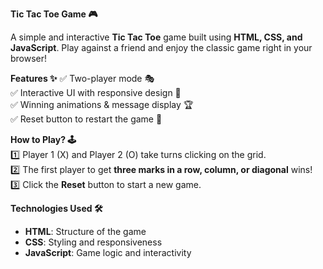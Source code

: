 **Tic Tac Toe Game 🎮**  

A simple and interactive **Tic Tac Toe** game built using **HTML, CSS, and JavaScript**. Play against a friend and enjoy the classic game right in your browser!  

 **Features ✨**
✅ Two-player mode 🎭  
✅ Interactive UI with responsive design 🎨  
✅ Winning animations & message display 🏆  
✅ Reset button to restart the game 🔄  

 **How to Play? 🕹️**  
1️⃣ Player 1 (X) and Player 2 (O) take turns clicking on the grid.  
2️⃣ The first player to get **three marks in a row, column, or diagonal** wins!  
3️⃣ Click the **Reset** button to start a new game.  

 **Technologies Used 🛠️**  
- **HTML**: Structure of the game  
- **CSS**: Styling and responsiveness  
- **JavaScript**: Game logic and interactivity  

